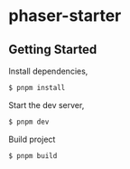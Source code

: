 # phaser-starter

## Getting Started

Install dependencies,

```bash
$ pnpm install
```

Start the dev server,

```bash
$ pnpm dev
```

Build project

```
$ pnpm build
```
